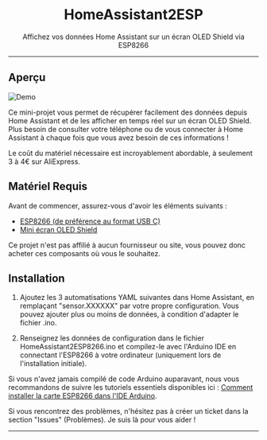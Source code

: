 <h1 align="center">HomeAssistant2ESP</h1>
<p align="center">Affichez vos données Home Assistant sur un écran OLED Shield via ESP8266</p>

---

## Aperçu

![Demo](https://github.com/nejib1/HomeAssistant2ESP/assets/10485460/52300a29-c2a6-447e-9a5b-595aa5d7d070)

Ce mini-projet vous permet de récupérer facilement des données depuis Home Assistant et de les afficher en temps réel sur un écran OLED Shield. Plus besoin de consulter votre téléphone ou de vous connecter à Home Assistant à chaque fois que vous avez besoin de ces informations !

Le coût du matériel nécessaire est incroyablement abordable, à seulement 3 à 4€ sur AliExpress.

## Matériel Requis

Avant de commencer, assurez-vous d'avoir les éléments suivants :
- [ESP8266 (de préférence au format USB C)](https://fr.aliexpress.com/item/32651747570.html)
- [Mini écran OLED Shield](https://fr.aliexpress.com/item/1005005334479829.html)

Ce projet n'est pas affilié à aucun fournisseur ou site, vous pouvez donc acheter ces composants où vous le souhaitez.

## Installation

1. Ajoutez les 3 automatisations YAML suivantes dans Home Assistant, en remplaçant "sensor.XXXXXX" par votre propre configuration. Vous pouvez ajouter plus ou moins de données, à condition d'adapter le fichier .ino.

2. Renseignez les données de configuration dans le fichier HomeAssistant2ESP8266.ino et compilez-le avec l'Arduino IDE en connectant l'ESP8266 à votre ordinateur (uniquement lors de l'installation initiale).

Si vous n'avez jamais compilé de code Arduino auparavant, nous vous recommandons de suivre les tutoriels essentiels disponibles ici : [Comment installer la carte ESP8266 dans l'IDE Arduino](https://randomnerdtutorials.com/how-to-install-esp8266-board-arduino-ide/).

Si vous rencontrez des problèmes, n'hésitez pas à créer un ticket dans la section "Issues" (Problèmes). Je suis là pour vous aider !

---
